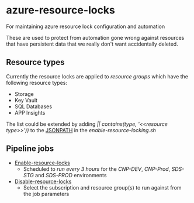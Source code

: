 # azure-resource-locks
For maintaining azure resource lock configuration and automation

These are used to protect from automation gone wrong against resources that have persistent data that we really don't want accidentally deleted.

## Resource types
Currently the resource locks are applied to *resource groups* which have the following resource types:

* Storage
* Key Vault
* SQL Databases
* APP Insights

The list could be extended by adding *|| contains(type, '<<*resource type*>>'))* to the [JSONPATH](https://github.com/hmcts/azure-resource-locks/blob/056dc8882431966269951abbef2f5dd9fd727e5e/scripts/enable-resource-locking.sh#L4) in the *enable-resource-locking.sh*

## Pipeline jobs

- [Enable-resource-locks](https://dev.azure.com/hmcts/PlatformOperations/_build?definitionId=535)
    - Scheduled to *run every 3 hours* for the *CNP-DEV*, *CNP-Prod*, *SDS-STG* and *SDS-PROD* environments
- [Disable-resource-locks](https://dev.azure.com/hmcts/PlatformOperations/_build?definitionId=534)
    - Select the subscription and resource group(s) to run against from the job parameters

